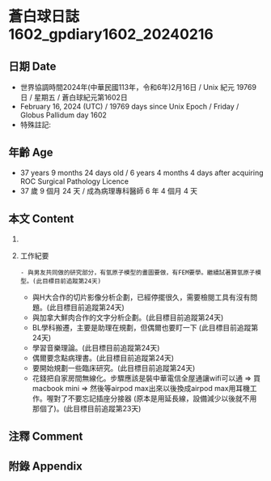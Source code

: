 [_metadata_:encoding]: - "utf-8"
[_metadata_:language]: - "zh-Hant-TW"
[_metadata_:fileformat]: - "markdown"
[_metadata_:MIME_type]: - "text/plain"
[_metadata_:markdown_version]: - "commonmark version 0.30"
[_metadata_:markdown_spec]: - "https://spec.commonmark.org/0.30/"

# 蒼白球日誌1602_gpdiary1602_20240216 #

## 日期 Date ##

* 世界協調時間2024年(中華民國113年，令和6年)2月16日 / Unix 紀元 19769 日 / 星期五 / 蒼白球紀元第1602日
* February 16, 2024 (UTC) / 19769 days since Unix Epoch / Friday / Globus Pallidum day 1602
* 特殊註記:

## 年齡 Age ##

* 37 years 9 months 24 days old / 6 years 4 months 4 days after acquiring ROC Surgical Pathology Licence
* 37 歲 9 個月 24 天 / 成為病理專科醫師 6 年 4 個月 4 天

## 本文 Content ##

1. 

    
2. 工作紀要

       - 與男友共同做的研究部分，有氫原子模型的畫圖要做，有FEM要學。繼續試著算氫原子模型。(此目標目前追蹤第24天)
   - 與H大合作的切片影像分析企劃，已經停擺很久，需要檢閱工具有沒有問題。(此目標目前追蹤第24天)
   - 與加拿大鮮肉合作的文字分析企劃。(此目標目前追蹤第24天)
   - BL學科搬遷，主要是助理在規劃，但偶爾也要盯一下 (此目標目前追蹤第24天)
   - 學習音樂理論。(此目標目前追蹤第24天)
   - 偶爾要念點病理書。(此目標目前追蹤第24天)
   - 要開始規劃一些臨床研究。(此目標目前追蹤第24天)
   - 花錢把自家房間無線化。步驟應該是裝中華電信全屋通讓wifi可以通 => 買macbook mini => 然後等airpod max出來以後換成airpod max用耳機工作。喔對了不要忘記插座分接器 (原本是用延長線，設備減少以後就不用那個了)。(此目標目前追蹤第23天)


## 注釋 Comment ##


## 附錄 Appendix ##

